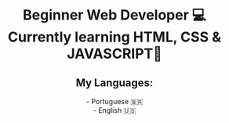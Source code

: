 <div align="center">
<h1>Beginner Web Developer 💻<br>Currently learning HTML, CSS & JAVASCRIPT📖
</h1>
<h2>My Languages:</h2>
- Portuguese 🇧🇷<br>- English 🇺🇸  
</div>
